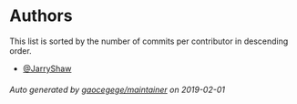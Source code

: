 # Authors

This list is sorted by the number of commits per contributor in descending order.

* [@JarryShaw](https://github.com/JarryShaw)

###### Auto generated by [gaocegege/maintainer](https://github.com/gaocegege/maintainer) on 2019-02-01
